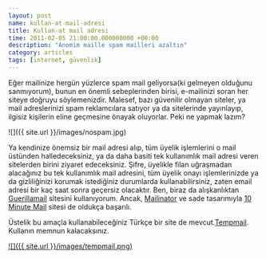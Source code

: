 ```yaml
--- 
layout: post 
name: kullan-at-mail-adresi 
title: Kullan-at mail adresi 
time: 2011-02-05 21:00:00.000000000 +00:00
description: "Anomim maille spam mailleri azaltın"
category: articles
tags: [internet, güvenlik]
---
```


Eğer mailinize hergün yüzlerce spam mail geliyorsa(ki gelmeyen olduğunu sanmıyorum), bunun en önemli sebeplerinden birisi, e-mailinizi soran her siteye doğruyu söylemenizdir. Malesef, bazı güvenilir olmayan siteler, ya mail adreslerinizi spam reklamcılara satıyor ya da sitelerinde yayınlayıp, ilgisiz kişilerin eline geçmesine önayak oluyorlar. Peki ne yapmak lazım?

![]({{ site.url }}/images/nospam.jpg)

Ya kendinize önemsiz bir mail adresi alıp, tüm üyelik işlemlerini o mail üstünden halledeceksiniz, ya da daha basiti tek kullanımlık mail adresi veren sitelerden birini ziyaret edeceksiniz. Şifre, üyelikle filan uğraşmadan alacağınız bu tek kullanımlık mail adresini, tüm üyelik onayı işlemlerinizde ya da gizliliğinizi korumak istediğiniz durumlarda kullanabilirsiniz, zaten email adresi bir kaç saat sonra geçersiz olacaktır.
Ben, biraz da alışkanlıktan [Guerillamail](http://www.guerrillamail.com/) sitesini kullanıyorum. Ancak, [Mailinator](http://mailinator.com/) ve sade tasarımıyla [10 Minute Mail](http://10minutemail.com) sitesi de oldukça başarılı.

Üstelik bu amaçla kullanabileceğiniz Türkçe bir site de mevcut.[Tempmail](http://www.tempail.com/gecici-mail). Kullanın memnun kalacaksınız.

[![]({{ site.url }}/images/tempmail.png)](http://www.tempail.com/gecici-mail)
